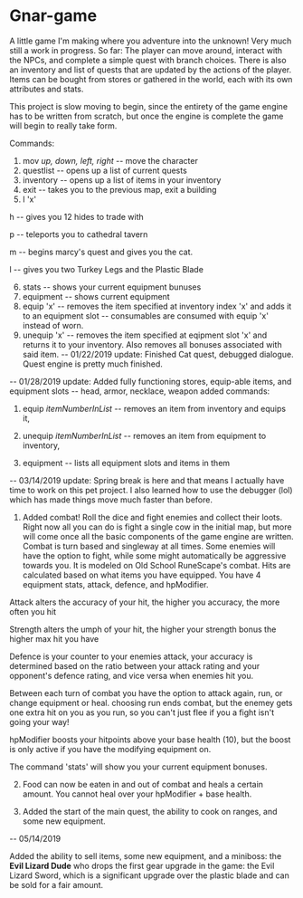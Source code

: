 # Gnar-game
A little game I'm making where you adventure into the unknown! Very much still a work in progress.
So far: The player can move around, interact with the NPCs, and complete a simple quest with branch choices. 
There is also an inventory and list of quests that are updated by the actions of the player. Items can be bought from stores or gathered in the world, each with its own attributes and stats.

This project is slow moving to begin, since the entirety of the game engine has to be written from scratch, but once the engine is complete the game will begin to really take form. 

Commands: 
1. mov *up, down, left, right* -- move the character 
2. questlist -- opens up a list of current quests
3. inventory -- opens up a list of items in your inventory
4. exit -- takes you to the previous map, exit a building
5. l 'x'
  
  h -- gives you 12 hides to trade with
  
  p -- teleports you to cathedral tavern
  
  m -- begins marcy's quest and gives you the cat.
  
  l -- gives you two Turkey Legs and the Plastic Blade

6. stats -- shows your current equipment bunuses
7. equipment -- shows current equipment
8. equip 'x' -- removes the item specified at inventory index 'x' and adds it to an equipment slot
             -- consumables are consumed with equip 'x' instead of worn.
9. unequip 'x' -- removes the item specified at eqipment slot 'x' and returns it to your inventory. Also removes all bonuses associated with said item. 
-- 01/22/2019 update:
Finished Cat quest, debugged dialogue.
Quest engine is pretty much finished.


-- 01/28/2019 update:
Added fully functioning stores, equip-able items, and equipment slots -- head, armor, necklace, weapon
added commands: 

1. equip *itemNumberInList* -- removes an item from inventory and equips it, 
  
2. unequip *itemNumberInList* -- removes an item from equipment to inventory, 
  
3. equipment -- lists all equipment slots and items in them


-- 03/14/2019 update:
Spring break is here and that means I actually have time to work on this pet project. I also learned how 
to use the debugger (lol) which has made things move much faster than before.
1. Added combat! Roll the dice and fight enemies and collect their loots. Right now all you can do is
fight a single cow in the initial map, but more will come once all the basic components of the game engine
are written. 
  Combat is turn based and singleway at all times. Some enemies will have the option to fight, while some 
  might automatically be aggressive towards you. It is modeled on Old School RuneScape's combat.
  Hits are calculated based on what items you have equipped. You have 4 equipment stats, attack, defence, and
  hpModifier. 
  
  Attack alters the accuracy of your hit, the higher you accuracy, the more often you hit
  
  Strength alters the umph of your hit, the higher your strength bonus the higher max hit you have
  
  Defence is your counter to your enemies attack, your accuracy is determined based on the ratio
  between your attack rating and your opponent's defence rating, and vice versa when enemies hit you. 
  
  Between each turn of combat you have the option to attack again, run, or change equipment or heal.
  choosing run ends combat, but the enemey gets one extra hit on you as you run, so you can't just flee
  if you a fight isn't going your way! 
  
  hpModifier boosts your hitpoints above your base health (10), but the boost is only active if you have 
  the modifying equipment on.
  
  The command 'stats' will show you your current equipment bonuses.
  
2. Food can now be eaten in and out of combat and heals a certain amount. You cannot heal over your hpModifier + base health.

3. Added the start of the main quest, the ability to cook on ranges, and some new equipment.

-- 05/14/2019

Added the ability to sell items, some new equipment, and a miniboss: the **Evil Lizard Dude** who drops the first gear upgrade in the game: the Evil Lizard Sword, which is a significant upgrade over the plastic blade and can be sold for a fair amount. 
